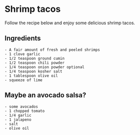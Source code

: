 # Shrimp tacos

Follow the recipe below and enjoy some delicious shrimp tacos.

## Ingredients
    - A fair amount of fresh and peeled shrimps
    - 1 clove garlic
    - 1/2 teaspoon ground cumin
    - 1/2 teaspoon chili powder
    - 1/4 teaspoon onion powder optional
    - 1/4 teaspoon kosher salt
    - 1 tablespoon olive oil
    - squeeze of lime 

## Maybe an avocado salsa?
    - some avocados
    - 1 chopped tomato
    - 1/4 garlic
    - 1 jalapeno
    - salt
    - olive oil



